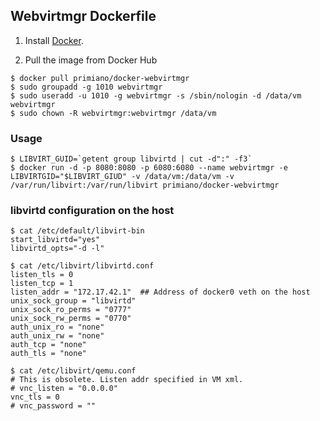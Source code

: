 
## Webvirtmgr Dockerfile

1. Install [Docker](https://www.docker.com/).

2. Pull the image from Docker Hub

```
$ docker pull primiano/docker-webvirtmgr
$ sudo groupadd -g 1010 webvirtmgr
$ sudo useradd -u 1010 -g webvirtmgr -s /sbin/nologin -d /data/vm webvirtmgr
$ sudo chown -R webvirtmgr:webvirtmgr /data/vm
```

### Usage

```
$ LIBVIRT_GUID=`getent group libvirtd | cut -d":" -f3`
$ docker run -d -p 8080:8080 -p 6080:6080 --name webvirtmgr -e LIBVIRTGID="$LIBVIRT_GIUD" -v /data/vm:/data/vm -v /var/run/libvirt:/var/run/libvirt primiano/docker-webvirtmgr
```

### libvirtd configuration on the host

```
$ cat /etc/default/libvirt-bin
start_libvirtd="yes"
libvirtd_opts="-d -l"
```

```
$ cat /etc/libvirt/libvirtd.conf
listen_tls = 0
listen_tcp = 1
listen_addr = "172.17.42.1"  ## Address of docker0 veth on the host
unix_sock_group = "libvirtd"
unix_sock_ro_perms = "0777"
unix_sock_rw_perms = "0770"
auth_unix_ro = "none"
auth_unix_rw = "none"
auth_tcp = "none"
auth_tls = "none"
```

```
$ cat /etc/libvirt/qemu.conf
# This is obsolete. Listen addr specified in VM xml.
# vnc_listen = "0.0.0.0"
vnc_tls = 0
# vnc_password = ""
```

